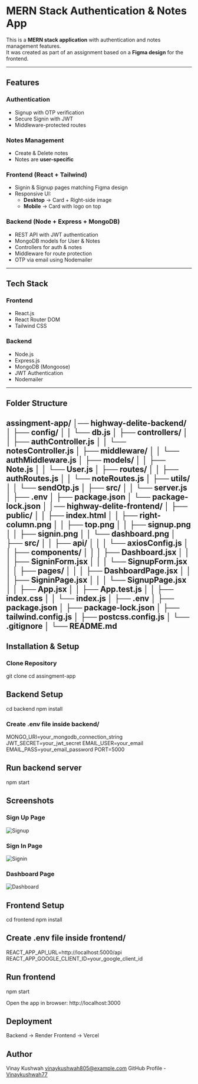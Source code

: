 #  MERN Stack Authentication & Notes App  

This is a **MERN stack application** with authentication and notes management features.  
It was created as part of an assignment based on a **Figma design** for the frontend.  

---

##  Features  

###  Authentication  
- Signup with OTP verification  
- Secure Signin with JWT  
- Middleware-protected routes  

###  Notes Management  
- Create & Delete notes  
- Notes are **user-specific**  

###  Frontend (React + Tailwind)  
- Signin & Signup pages matching Figma design  
- Responsive UI:  
  - **Desktop** → Card + Right-side image  
  - **Mobile** → Card with logo on top  

###  Backend (Node + Express + MongoDB)  
- REST API with JWT authentication  
- MongoDB models for User & Notes  
- Controllers for auth & notes  
- Middleware for route protection  
- OTP via email using Nodemailer  

---

## Tech Stack  

### Frontend  
- React.js  
- React Router DOM  
- Tailwind CSS  

### Backend  
- Node.js  
- Express.js  
- MongoDB (Mongoose)  
- JWT Authentication  
- Nodemailer  

---

##  Folder Structure  
assingment-app/
│── highway-delite-backend/
│   ├── config/
│   │   └── db.js
│   ├── controllers/
│   │   ├── authController.js
│   │   └── notesController.js
│   ├── middleware/
│   │   └── authMiddleware.js
│   ├── models/
│   │   ├── Note.js
│   │   └── User.js
│   ├── routes/
│   │   ├── authRoutes.js
│   │   └── noteRoutes.js
│   ├── utils/
│   │   └── sendOtp.js
│   ├── src/
│   │   └── server.js
│   ├── .env
│   ├── package.json
│   └── package-lock.json
│
│── highway-delite-frontend/
│   ├── public/
│   │   ├── index.html
│   │   ├── right-column.png
│   │   ├── top.png
│   │   ├── signup.png
│   │   ├── signin.png
│   │   └── dashboard.png
│   ├── src/
│   │   ├── api/
│   │   │   └── axiosConfig.js
│   │   ├── components/
│   │   │   ├── Dashboard.jsx
│   │   │   ├── SigninForm.jsx
│   │   │   └── SignupForm.jsx
│   │   ├── pages/
│   │   │   ├── DashboardPage.jsx
│   │   │   ├── SigninPage.jsx
│   │   │   └── SignupPage.jsx
│   │   ├── App.jsx
│   │   ├── App.test.js
│   │   ├── index.css
│   │   └── index.js
│   ├── .env
│   ├── package.json
│   ├── package-lock.json
│   ├── tailwind.config.js
│   ├── postcss.config.js
│   └── .gitignore
│
└── README.md
---
##  Installation & Setup  

### Clone Repository  

git clone <repo-url>
cd assingment-app

## Backend Setup 
cd backend
npm install

### Create .env file inside backend/

MONGO_URI=your_mongodb_connection_string
JWT_SECRET=your_jwt_secret
EMAIL_USER=your_email
EMAIL_PASS=your_email_password
PORT=5000

## Run backend server

npm start 

## Screenshots

### Sign Up Page
![Signup](public/signup.png)

### Sign In Page
![Signin](public/signin.png)

### Dashboard Page
![Dashboard](public/dashboard.png)


## Frontend Setup 

cd frontend
npm install

## Create .env file inside frontend/

REACT_APP_API_URL=http://localhost:5000/api
REACT_APP_GOOGLE_CLIENT_ID=your_google_client_id

## Run frontend 

npm start 

Open the app in browser:
http://localhost:3000

## Deployment

Backend → Render
Frontend → Vercel

## Author
 Vinay Kushwah
 vinaykushwah805@example.com
 GitHub Profile - [Vinaykushwah77](https://github.com/Vinaykushwah77)